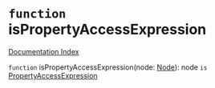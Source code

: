 # `function` isPropertyAccessExpression

[Documentation Index](../README.md)

`function` isPropertyAccessExpression(node: [Node](../interface.Node/README.md)): node `is` [PropertyAccessExpression](../interface.PropertyAccessExpression/README.md)

